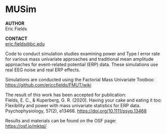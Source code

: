 # MUSim

**AUTHOR**  
Eric Fields  

**CONTACT**  
eric.fields@bc.edu  

Code to conduct simulation studies examining power and Type I error rate for various mass univariate approaches and traditional mean amplitude approaches for event-related potential (ERP) data. These simulations use real EEG noise and real ERP effects.

Simulations are conducted using the Factorial Mass Univariate Toolbox:  
https://github.com/ericcfields/FMUT/wiki

The result of this work has been accepted for publication:  
Fields, E. C., & Kuperberg, G. R. (2020). Having your cake and eating it too: Flexibility and power with mass univariate statistics for ERP data. Psychophysiology, 57(2), e13468. https://doi.org/10.1111/psyp.13468 

Results and materials can be found on the OSF page:  
https://osf.io/mktqj/
